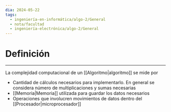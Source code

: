 ```yaml
---
dia: 2024-05-22
tags:
  - ingeniería-en-informática/algo-2/General
  - nota/facultad
  - ingeniería-electrónica/algo-2/General
---
```

# Definición
---
La complejidad computacional de un [[Algoritmo|algoritmo]] se mide por 
* Cantidad de cálculos necesarios para implementarlo. En general se considera número de multiplicaciones y sumas necesarias
* [[Memoria|Memoria]] utilizada para guardar los datos necesarios
* Operaciones que involucren movimientos de datos dentro del [[Procesador|microprocesador]] 